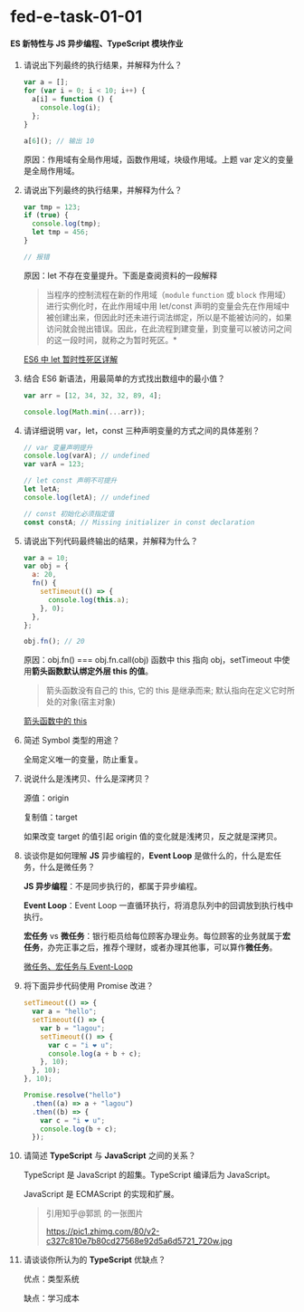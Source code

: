 # fed-e-task-01-01

#### ES 新特性与 JS 异步编程、TypeScript 模块作业

1. 请说出下列最终的执行结果，并解释为什么？

   ```javascript
   var a = [];
   for (var i = 0; i < 10; i++) {
     a[i] = function () {
       console.log(i);
     };
   }

   a[6](); // 输出 10
   ```

   原因：作用域有全局作用域，函数作用域，块级作用域。上题 var 定义的变量是全局作用域。

2) 请说出下列最终的执行结果，并解释为什么？

   ```javascript
   var tmp = 123;
   if (true) {
     console.log(tmp);
     let tmp = 456;
   }

   // 报错
   ```

   原因：let 不存在变量提升。下面是查阅资料的一段解释

   > 当程序的控制流程在新的作用域（`module` `function` 或 `block` 作用域）进行实例化时，在此作用域中用 let/const 声明的变量会先在作用域中被创建出来，但因此时还未进行词法绑定，所以是不能被访问的，如果访问就会抛出错误。因此，在此流程到建变量，到变量可以被访问之间的这一段时间，就称之为暂时死区。\*

   [ES6 中 let 暂时性死区详解](https://segmentfault.com/a/1190000015603779)

3. 结合 ES6 新语法，用最简单的方式找出数组中的最小值？

   ```javascript
   var arr = [12, 34, 32, 32, 89, 4];

   console.log(Math.min(...arr));
   ```

4) 请详细说明 var，let，const 三种声明变量的方式之间的具体差别？

   ```javascript
   // var 变量声明提升
   console.log(varA); // undefined
   var varA = 123;

   // let const 声明不可提升
   let letA;
   console.log(letA); // undefined

   // const 初始化必须指定值
   const constA; // Missing initializer in const declaration
   ```

5. 请说出下列代码最终输出的结果，并解释为什么？

   ```javascript
   var a = 10;
   var obj = {
     a: 20,
     fn() {
       setTimeout(() => {
         console.log(this.a);
       }, 0);
     },
   };

   obj.fn(); // 20
   ```

   原因：obj.fn() === obj.fn.call(obj) 函数中 this 指向 obj，setTimeout 中使用**箭头函数默认绑定外层 this 的值**。

   > 箭头函数没有自己的 this, 它的 this 是继承而来; 默认指向在定义它时所处的对象(宿主对象)

   [箭头函数中的 this](https://juejin.im/post/5c8f5ee5f265da612254a9ba)

6) 简述 Symbol 类型的用途？

   全局定义唯一的变量，防止重复。

7. 说说什么是浅拷贝、什么是深拷贝？

   源值：origin

   复制值：target

   如果改变 target 的值引起 origin 值的变化就是浅拷贝，反之就是深拷贝。

8) 谈谈你是如何理解 **JS** 异步编程的，**Event Loop** 是做什么的，什么是宏任务，什么是微任务？

   **JS 异步编程**：不是同步执行的，都属于异步编程。

   **Event Loop**：Event Loop 一直循环执行，将消息队列中的回调放到执行栈中执行。

   **宏任务** vs **微任务**：银行柜员给每位顾客办理业务。每位顾客的业务就属于**宏任务**，办完正事之后，推荐个理财，或者办理其他事，可以算作**微任务**。

   [微任务、宏任务与 Event-Loop](https://juejin.im/post/5b73d7a6518825610072b42b)

9. 将下面异步代码使用 Promise 改进？

   ```javascript
   setTimeout(() => {
     var a = "hello";
     setTimeout(() => {
       var b = "lagou";
       setTimeout(() => {
         var c = "i ❤️ u";
         console.log(a + b + c);
       }, 10);
     }, 10);
   }, 10);

   Promise.resolve("hello")
     .then((a) => a + "lagou")
     .then((b) => {
       var c = "i ❤️ u";
       console.log(b + c);
     });
   ```

10) 请简述 **TypeScript** 与 **JavaScript** 之间的关系？

    TypeScript 是 JavaScript 的超集。TypeScript 编译后为 JavaScript。

    JavaScript 是 ECMAScript 的实现和扩展。

    > 引用知乎@郭凯 的一张图片
    >
    > https://pic1.zhimg.com/80/v2-c327c810e7b80cd27568e92d5a6d5721_720w.jpg

11. 请谈谈你所认为的 **TypeScript** 优缺点？

    优点：类型系统

    缺点：学习成本
